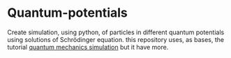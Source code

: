 # Quantum-potentials
Create simulation, using python, of particles in different quantum potentials using solutions of Schrödinger equation.
this repository uses, as bases, the tutorial [quantum mechanics simulation](https://ben.land/post/2022/03/09/quantum-mechanics-simulation/) but it have more.
